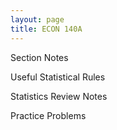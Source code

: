```yaml
---
layout: page
title: ECON 140A 
---
```

Section Notes

Useful Statistical Rules

Statistics Review Notes

Practice Problems
